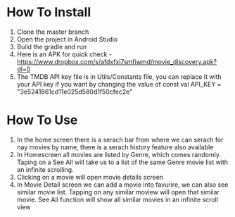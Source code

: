 # How To Install
1. Clone the master branch
2. Open the project in Android Studio
3. Build the gradle and run
4. Here is an APK for quick check - https://www.dropbox.com/s/afdxfxi7smfiwmd/movie_discovery.apk?dl=0
5. The TMDB API key file is in Utils/Constants file, you can replace it with your API key if you want by changing the value of  const val API_KEY = "3e5241861cd11e025d580d1f50cfec2e"


# How To Use
1. In the home screen there is a serach bar from where we can serach for nay movies by name, there is a serach history feature also available
2. In Homescreen all movies are listed by Genre, which comes randomly. Taping on a See All will take us to a list of the same Genre movie list with an infinite scrolling.
3. Clicking on a movie will open movie details screen
4. In Movie Detail screen we can add a movie into favurire, we can also see similar movie list. Tapping on any similar moview will open that similar movie. See All function will show all similar movies in an infinite scroll view
